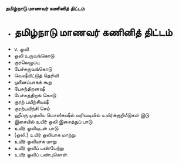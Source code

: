 **தமிழ்நாடு மாணவர் கணினித் திட்டம்**
- # தமிழ்நாடு மாணவர் கணினித் திட்டம்
- v. ஒலி
- ஒலி உருவங்கொடு
- குரலெழுப்பு
- பேச்சுருவங்கொடு
- வெஷீயிட்டுத் தெரிவி
- முனைப்பாகக் கூறு
- பேசுந்திறனஷீ
- பேச்சுத்திறங் கொடு
- குரற் பயிற்சியஷீ
- குரற்பயிற்சி செய்
- ஹீப்ரு முதலிய மொஸீகஷீல் வரிவடிவில் உயிர்க்குறியீடுகள் இடு
- இசையில் உயிர் ஒலி இசைத்துப் பாடு
- உயிர் ஒலியுடன் பாடு
- (ஒலி.) உயிர் ஒலியாக மாற்று
- உயிர் ஒலியாக மாறு
- உயிர் ஒலிப் பண்பேற்று
- உயிர் ஒலிப் பண்புகொள்.

